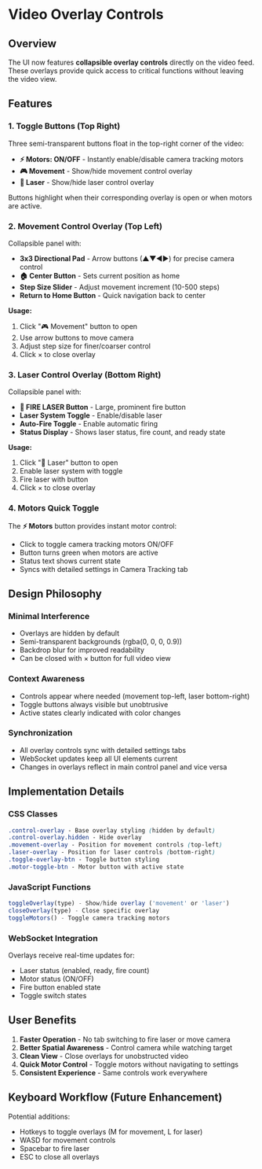 # Video Overlay Controls

## Overview

The UI now features **collapsible overlay controls** directly on the video feed. These overlays provide quick access to critical functions without leaving the video view.

## Features

### 1. Toggle Buttons (Top Right)

Three semi-transparent buttons float in the top-right corner of the video:

- **⚡ Motors: ON/OFF** - Instantly enable/disable camera tracking motors
- **🎮 Movement** - Show/hide movement control overlay
- **🔴 Laser** - Show/hide laser control overlay

Buttons highlight when their corresponding overlay is open or when motors are active.

### 2. Movement Control Overlay (Top Left)

Collapsible panel with:
- **3x3 Directional Pad** - Arrow buttons (▲▼◄►) for precise camera control
- **🏠 Center Button** - Sets current position as home
- **Step Size Slider** - Adjust movement increment (10-500 steps)
- **Return to Home Button** - Quick navigation back to center

**Usage:**
1. Click "🎮 Movement" button to open
2. Use arrow buttons to move camera
3. Adjust step size for finer/coarser control
4. Click × to close overlay

### 3. Laser Control Overlay (Bottom Right)

Collapsible panel with:
- **🔴 FIRE LASER Button** - Large, prominent fire button
- **Laser System Toggle** - Enable/disable laser
- **Auto-Fire Toggle** - Enable automatic firing
- **Status Display** - Shows laser status, fire count, and ready state

**Usage:**
1. Click "🔴 Laser" button to open
2. Enable laser system with toggle
3. Fire laser with button
4. Click × to close overlay

### 4. Motors Quick Toggle

The **⚡ Motors** button provides instant motor control:
- Click to toggle camera tracking motors ON/OFF
- Button turns green when motors are active
- Status text shows current state
- Syncs with detailed settings in Camera Tracking tab

## Design Philosophy

### Minimal Interference
- Overlays are hidden by default
- Semi-transparent backgrounds (rgba(0, 0, 0, 0.9))
- Backdrop blur for improved readability
- Can be closed with × button for full video view

### Context Awareness
- Controls appear where needed (movement top-left, laser bottom-right)
- Toggle buttons always visible but unobtrusive
- Active states clearly indicated with color changes

### Synchronization
- All overlay controls sync with detailed settings tabs
- WebSocket updates keep all UI elements current
- Changes in overlays reflect in main control panel and vice versa

## Implementation Details

### CSS Classes

```css
.control-overlay - Base overlay styling (hidden by default)
.control-overlay.hidden - Hide overlay
.movement-overlay - Position for movement controls (top-left)
.laser-overlay - Position for laser controls (bottom-right)
.toggle-overlay-btn - Toggle button styling
.motor-toggle-btn - Motor button with active state
```

### JavaScript Functions

```javascript
toggleOverlay(type) - Show/hide overlay ('movement' or 'laser')
closeOverlay(type) - Close specific overlay
toggleMotors() - Toggle camera tracking motors
```

### WebSocket Integration

Overlays receive real-time updates for:
- Laser status (enabled, ready, fire count)
- Motor status (ON/OFF)
- Fire button enabled state
- Toggle switch states

## User Benefits

1. **Faster Operation** - No tab switching to fire laser or move camera
2. **Better Spatial Awareness** - Control camera while watching target
3. **Clean View** - Close overlays for unobstructed video
4. **Quick Motor Control** - Toggle motors without navigating to settings
5. **Consistent Experience** - Same controls work everywhere

## Keyboard Workflow (Future Enhancement)

Potential additions:
- Hotkeys to toggle overlays (M for movement, L for laser)
- WASD for movement controls
- Spacebar to fire laser
- ESC to close all overlays

